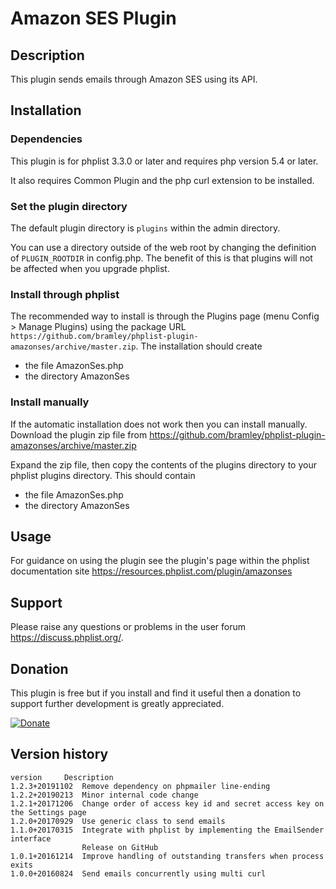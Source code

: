 # Amazon SES Plugin #

## Description ##

This plugin sends emails through Amazon SES using its API.

## Installation ##

### Dependencies ###

This plugin is for phplist 3.3.0 or later and requires php version 5.4 or later.

It also requires Common Plugin and the php curl extension to be installed.

### Set the plugin directory ###
The default plugin directory is `plugins` within the admin directory.

You can use a directory outside of the web root by changing the definition of `PLUGIN_ROOTDIR` in config.php.
The benefit of this is that plugins will not be affected when you upgrade phplist.

### Install through phplist ###
The recommended way to install is through the Plugins page (menu Config > Manage Plugins) using the package
URL `https://github.com/bramley/phplist-plugin-amazonses/archive/master.zip`.
The installation should create

* the file AmazonSes.php
* the directory AmazonSes

### Install manually ###
If the automatic installation does not work then you can install manually.
Download the plugin zip file from <https://github.com/bramley/phplist-plugin-amazonses/archive/master.zip>

Expand the zip file, then copy the contents of the plugins directory to your phplist plugins directory.
This should contain

* the file AmazonSes.php
* the directory AmazonSes

## Usage ##

For guidance on using the plugin see the plugin's page within the phplist documentation site <https://resources.phplist.com/plugin/amazonses>

## Support ##

Please raise any questions or problems in the user forum <https://discuss.phplist.org/>.

## Donation ##

This plugin is free but if you install and find it useful then a donation to support further development is greatly appreciated.

[![Donate](https://www.paypalobjects.com/en_US/i/btn/btn_donate_LG.gif)](https://www.paypal.com/cgi-bin/webscr?cmd=_s-xclick&hosted_button_id=W5GLX53WDM7T4)

## Version history ##

    version     Description
    1.2.3+20191102  Remove dependency on phpmailer line-ending
    1.2.2+20190213  Minor internal code change
    1.2.1+20171206  Change order of access key id and secret access key on the Settings page
    1.2.0+20170929  Use generic class to send emails
    1.1.0+20170315  Integrate with phplist by implementing the EmailSender interface
                    Release on GitHub
    1.0.1+20161214  Improve handling of outstanding transfers when process exits
    1.0.0+20160824  Send emails concurrently using multi curl
